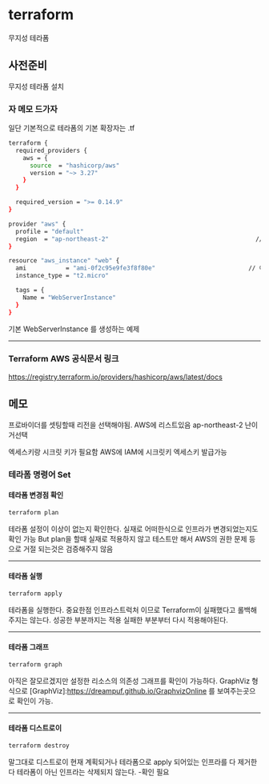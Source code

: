 # terraform

무지성 테라폼

## 사전준비

무지성 테라폼 설치

### 자 메모 드가자

일단 기본적으로 테라폼의 기본 확장자는 .tf

```bash
terraform {
  required_providers {
    aws = {
      source  = "hashicorp/aws"
      version = "~> 3.27"
    }
  }

  required_version = ">= 0.14.9"
}

provider "aws" {
  profile = "default"
  region  = "ap-northeast-2"                                         // 리전 변경(한국)
}

resource "aws_instance" "web" {
  ami           = "ami-0f2c95e9fe3f8f80e"                          // 이미지는 AWS에서 골라서 복사(Amazon Linux2)
  instance_type = "t2.micro"

  tags = {
    Name = "WebServerInstance"
  }
}
```

기본 WebServerInstance 를 생성하는 예제

- - -

### Terraform AWS 공식문서 링크

<https://registry.terraform.io/providers/hashicorp/aws/latest/docs>

## 메모

프로바이더를 셋팅할때 리전을 선택해야됨.
AWS에 리스트있음 ap-northeast-2 난이거선택

엑세스키랑 시크릿 키가 필요함
AWS에 IAM에 시크릿키 엑세스키 발급가능

### 테라폼 명령어 Set

#### 테라폼 변경점 확인

```bash
terraform plan
```

테라폼 설정이 이상이 없는지 확인한다.
실재로 어떠한식으로 인프라가 변경되었는지도 확인 가능
But plan을 할때 실재로 적용하지 않고 테스트만 해서 AWS의 권한 문제 등으로 거절 되는것은 검증해주지 않음
- - -

#### 테라폼 실행

```bash
terraform apply
```

테라폼을 실행한다.
중요한점 인프라스트럭처 이므로 Terraform이 실패했다고 롤백해주지는 않는다.
성공한 부분까지는 적용 실패한 부분부터 다시 적용해야된다.
- - -

#### 테라폼 그래프

```bash
terraform graph
```

아직은 잘모르겠지만 설정한 리소스의 의존성 그래프를 확인이 가능하다.
GraphViz 형식으로 [GraphViz]:<https://dreampuf.github.io/GraphvizOnline> 를 보여주는곳으로 확인이 가능.

- - -

#### 테라폼 디스트로이

```bash
terraform destroy
```

말그대로 디스트로이 현재 계획되거나 테라폼으로 apply 되어있는 인프라를 다 제거한다
테라폼이 아닌 인프라는 삭제되지 않는다. -확인 필요
